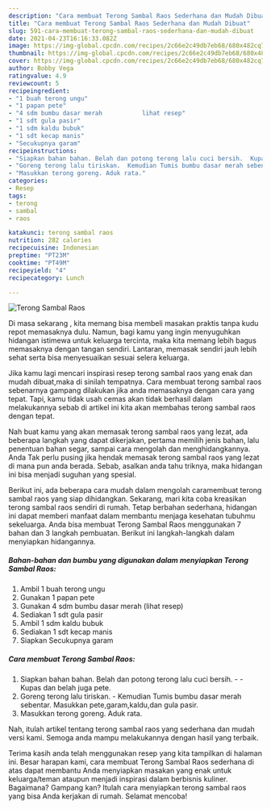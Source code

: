 ```yaml
---
description: "Cara membuat Terong Sambal Raos Sederhana dan Mudah Dibuat"
title: "Cara membuat Terong Sambal Raos Sederhana dan Mudah Dibuat"
slug: 591-cara-membuat-terong-sambal-raos-sederhana-dan-mudah-dibuat
date: 2021-04-23T16:16:33.082Z
image: https://img-global.cpcdn.com/recipes/2c66e2c49db7eb68/680x482cq70/terong-sambal-raos-foto-resep-utama.jpg
thumbnail: https://img-global.cpcdn.com/recipes/2c66e2c49db7eb68/680x482cq70/terong-sambal-raos-foto-resep-utama.jpg
cover: https://img-global.cpcdn.com/recipes/2c66e2c49db7eb68/680x482cq70/terong-sambal-raos-foto-resep-utama.jpg
author: Bobby Vega
ratingvalue: 4.9
reviewcount: 5
recipeingredient:
- "1 buah terong ungu"
- "1 papan pete"
- "4 sdm bumbu dasar merah           lihat resep"
- "1 sdt gula pasir"
- "1 sdm kaldu bubuk"
- "1 sdt kecap manis"
- "Secukupnya garam"
recipeinstructions:
- "Siapkan bahan bahan. Belah dan potong terong lalu cuci bersih.  Kupas dan belah juga pete."
- "Goreng terong lalu tiriskan.  Kemudian Tumis bumbu dasar merah sebentar. Masukkan pete,garam,kaldu,dan gula pasir."
- "Masukkan terong goreng. Aduk rata."
categories:
- Resep
tags:
- terong
- sambal
- raos

katakunci: terong sambal raos 
nutrition: 282 calories
recipecuisine: Indonesian
preptime: "PT23M"
cooktime: "PT49M"
recipeyield: "4"
recipecategory: Lunch

---
```



![Terong Sambal Raos](https://img-global.cpcdn.com/recipes/2c66e2c49db7eb68/680x482cq70/terong-sambal-raos-foto-resep-utama.jpg)

Di masa  sekarang , kita memang bisa membeli masakan praktis tanpa kudu repot memasaknya dulu. Namun, bagi kamu yang ingin menyuguhkan hidangan istimewa untuk keluarga tercinta, maka kita memang lebih bagus memasaknya dengan tangan sendiri. Lantaran, memasak sendiri jauh lebih sehat serta bisa menyesuaikan sesuai selera keluarga.

Jika kamu lagi mencari inspirasi resep terong sambal raos yang enak dan mudah dibuat,maka di sinilah tempatnya. Cara membuat terong sambal raos  sebenarnya gampang dilakukan jika anda memasaknya dengan cara yang tepat. Tapi, kamu tidak usah cemas akan tidak berhasil dalam melakukannya 
sebab di artikel ini kita akan membahas terong sambal raos dengan tepat.  



Nah buat kamu yang akan memasak terong sambal raos yang lezat, ada beberapa langkah yang dapat dikerjakan, pertama memilih jenis bahan, lalu penentuan bahan segar, sampai cara mengolah dan menghidangkannya. Anda Tak perlu pusing jika hendak memasak terong sambal raos yang lezat di mana pun anda berada. Sebab, asalkan anda  tahu triknya, maka hidangan ini bisa menjadi suguhan yang spesial.

Berikut ini, ada beberapa cara mudah dalam mengolah caramembuat terong sambal raos yang siap dihidangkan. Sekarang, mari kita coba kreasikan terong sambal raos sendiri di rumah. Tetap berbahan sederhana, hidangan ini dapat memberi manfaat dalam membantu menjaga kesehatan tubuhmu sekeluarga. Anda bisa membuat Terong Sambal Raos menggunakan 7 bahan dan 3 langkah pembuatan. Berikut ini langkah-langkah dalam menyiapkan hidangannya.

<!--inarticleads1-->

##### Bahan-bahan dan bumbu yang digunakan dalam menyiapkan Terong Sambal Raos:

1. Ambil 1 buah terong ungu
1. Gunakan 1 papan pete
1. Gunakan 4 sdm bumbu dasar merah           (lihat resep)
1. Sediakan 1 sdt gula pasir
1. Ambil 1 sdm kaldu bubuk
1. Sediakan 1 sdt kecap manis
1. Siapkan Secukupnya garam




<!--inarticleads2-->

##### Cara membuat Terong Sambal Raos:

1. Siapkan bahan bahan. Belah dan potong terong lalu cuci bersih. -  - Kupas dan belah juga pete.
1. Goreng terong lalu tiriskan.  - Kemudian Tumis bumbu dasar merah sebentar. Masukkan pete,garam,kaldu,dan gula pasir.
1. Masukkan terong goreng. Aduk rata.




Nah, itulah artikel tentang  terong sambal raos  yang sederhana dan mudah versi kami. Semoga anda mampu melakukannya dengan hasil yang terbaik. 

Terima kasih anda telah menggunakan resep yang kita tampilkan di halaman ini. Besar harapan kami, cara membuat  Terong Sambal Raos sederhana di atas dapat membantu Anda menyiapkan masakan yang enak untuk keluarga/teman ataupun menjadi inspirasi dalam berbisnis kuliner. Bagaimana? Gampang kan? Itulah cara menyiapkan terong sambal raos yang bisa Anda kerjakan di rumah. Selamat mencoba!

